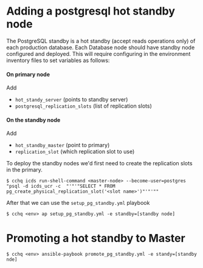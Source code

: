 # Adding a postgresql hot standby node

The PostgreSQL standby is a hot standby (accept reads operations only) of each production database. Each Database node should have standby node configured and deployed. This will require configuring in the environment inventory files to set variables as follows:

 #### On primary node 
 Add
  * `hot_standy_server` (points to standby server)
  * `postgresql_replication_slots` (list of replication slots)


#### On the standby node 
Add
* `hot_standby_master` (point to primary)
* `replication_slot` (which replication slot to use)

To deploy the standby nodes we'd first need to create the replication slots in the primary.

```
$ cchq icds run-shell-command <master-node> --become-user=postgres "psql -d icds_ucr -c  "'"'"SELECT * FROM pg_create_physical_replication_slot('<slot name>')"'"'""
```

After that we can use the `setup_pg_standby.yml` playbook
```
$ cchq <env> ap setup_pg_standby.yml -e standby=[standby node]
```


# Promoting a hot standby to Master
```
$ cchq <env> ansible-paybook promote_pg_standby.yml -e standy=[standby nde]
```
